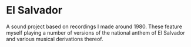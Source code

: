 # El Salvador

A sound project based on recordings I made around 1980. These feature myself playing a number of versions of the national anthem of El Salvador and various musical derivations thereof. 
